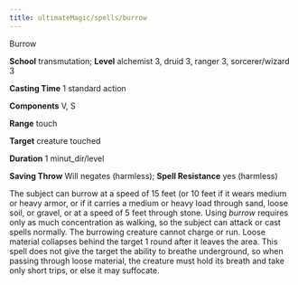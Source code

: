 ```yaml
---
title: ultimateMagic/spells/burrow
---
```

Burrow

**School** transmutation; **Level** alchemist 3, druid 3, ranger 3, sorcerer/wizard 3

**Casting Time** 1 standard action

**Components** V, S

**Range** touch

**Target** creature touched

**Duration** 1 minut_dir/level

**Saving Throw** Will negates (harmless); **Spell Resistance** yes (harmless)

The subject can burrow at a speed of 15 feet (or 10 feet if it wears medium or heavy armor, or if it carries a medium or heavy load through sand, loose soil, or gravel, or at a speed of 5 feet through stone. Using _burrow_ requires only as much concentration as walking, so the subject can attack or cast spells normally. The burrowing creature cannot charge or run. Loose material collapses behind the target 1 round after it leaves the area. This spell does not give the target the ability to breathe underground, so when passing through loose material, the creature must hold its breath and take only short trips, or else it may suffocate.


